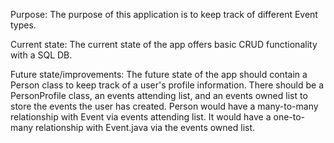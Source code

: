 Purpose: The purpose of this application is to keep track of different Event types.

Current state: The current state of the app offers basic CRUD functionality with a SQL DB.

Future state/improvements: The future state of the app should contain a Person class to keep track of a user's profile information.
There should be a PersonProfile class, an events attending list, and an events owned list to store the events the user has created.
Person would have a many-to-many relationship with Event via events attending list. It would have a one-to-many relationship
with Event.java via the events owned list.
